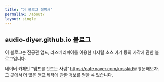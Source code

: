 ```yaml
---
title: "이 블로그 설명서"
permalink: /about/
layout: single
---
```


## audio-diyer.github.io 블로그

이 블로그는 진공관 앰프, 라즈베리파이를 이용한 디지털 소스 기기 등의 자작에 관한 블로그입니다.

네이버 카페인 "앰프를 만드는 사람" <https://cafe.naver.com/kosskid>을 방문해보자.
그 곳에서 더 많은 앰프 제작에 관한 정보를 얻을 수 있습니다.